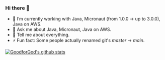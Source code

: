 ### Hi there 👋

- 🔭 I’m currently working with Java, Micronaut (from 1.0.0 -> up to 3.0.0), Java on AWS.
- 💬 Ask me about Java, Micronaut, Java on AWS.
- 💬 Tell me about everything.
- ⚡ Fun fact: Some people actually renamed git's *master* -> *main*.

[![GoodforGod's github stats](https://github-readme-stats.vercel.app/api?username=GoodforGod)](https://github.com/GoodforGod)
